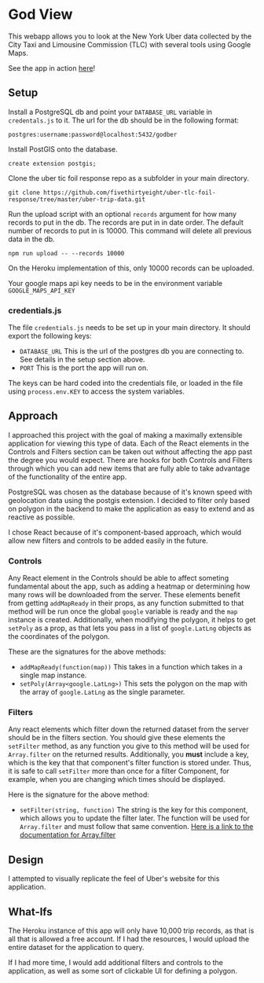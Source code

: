 # God View

This webapp allows you to look at the New York Uber data collected by the City Taxi and Limousine Commission (TLC) with several tools using Google Maps.

See the app in action [here](https://god-view.herokuapp.com/)!

## Setup

Install a PostgreSQL db and point your `DATABASE_URL` variable in `credentals.js` to it. The url for the db should be in the following format:

`postgres:username:password@localhost:5432/godber`

Install PostGIS onto the database.

`create extension postgis;`

Clone the uber tic foil response repo as a subfolder in your main directory.

`git clone https://github.com/fivethirtyeight/uber-tlc-foil-response/tree/master/uber-trip-data.git`

Run the upload script with an optional `records` argument for how many records to put in the db. The records are put in in date order. The default number of records to put in is 10000. This command will delete all previous data in the db.

`npm run upload -- --records 10000`

On the Heroku implementation of this, only 10000 records can be uploaded.

Your google maps api key needs to be in the environment variable `GOOGLE_MAPS_API_KEY`

### credentials.js

The file `credentials.js` needs to be set up in your main directory. It should export the following keys:
* `DATABASE_URL` This is the url of the postgres db you are connecting to. See details in the setup section above.
* `PORT` This is the port the app will run on.

The keys can be hard coded into the credentials file, or loaded in the file using `process.env.KEY` to access the system variables.

## Approach

I approached this project with the goal of making a maximally extensible application for viewing this type of data. Each of the React elements in the Controls and Filters section can be taken out without affecting the app past the degree you would expect. There are hooks for both Controls and Filters through which you can add new items that are fully able to take advantage of the functionality of the entire app.

PostgreSQL was chosen as the database because of it's known speed with geolocation data using the postgis extension. I decided to filter only based on polygon in the backend to make the application as easy to extend and as reactive as possible.

I chose React because of it's component-based approach, which would allow new filters and controls to be added easily in the future.

### Controls

Any React element in the Controls should be able to affect someting fundamental about the app, such as adding a heatmap or determining how many rows will be downloaded from the server. These elements benefit from getting `addMapReady` in their props, as any function submitted to that method will be run once the global `google` variable is ready and the `map` instance is created. Additionally, when modifying the polygon, it helps to get `setPoly` as a prop, as that lets you pass in a list of `google.LatLng` objects as the coordinates of the polygon.

These are the signatures for the above methods:
* `addMapReady(function(map))` This takes in a function which takes in a single map instance.
* `setPoly(Array<google.LatLng>)` This sets the polygon on the map with the array of `google.LatLng` as the single parameter.

### Filters

Any react elements which filter down the returned dataset from the server should be in the filters section. You should give these elements the `setFilter` method, as any function you give to this method will be used for `Array.filter` on the returned results. Additionally, you **must** include a key, which is the key that that component's filter function is stored under. Thus, it is safe to call `setFilter` more than once for a filter Component, for example, when you are changing which times should be displayed.

Here is the signature for the above method:
* `setFilter(string, function)` The string is the key for this component, which allows you to update the filter later. The function will be used for `Array.filter` and must follow that same convention. [Here is a link to the documentation for Array.filter](https://developer.mozilla.org/en-US/docs/Web/JavaScript/Reference/Global_Objects/Array/filter)

## Design

I attempted to visually replicate the feel of Uber's website for this application.

## What-Ifs

The Heroku instance of this app will only have 10,000 trip records, as that is all that is allowed a free account. If I had the resources, I would upload the entire dataset for the application to query.

If I had more time, I would add additional filters and controls to the application, as well as some sort of clickable UI for defining a polygon.
